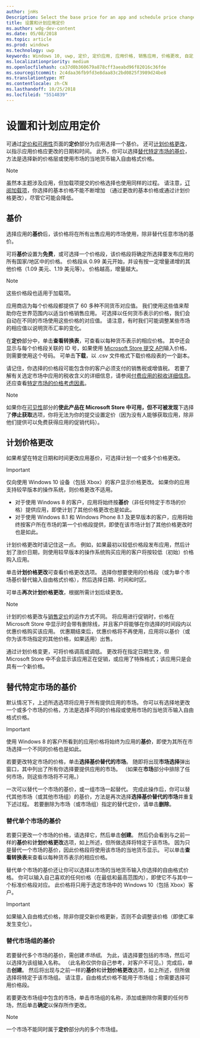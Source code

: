 ```yaml
---
author: jnHs
Description: Select the base price for an app and schedule price changes. You can also customize these options for specific markets.
title: 设置和计划应用定价
ms.author: wdg-dev-content
ms.date: 05/08/2018
ms.topic: article
ms.prod: windows
ms.technology: uwp
keywords: Windows 10, uwp, 定价, 定价应用, 应用价格, 销售应用, 价格更改, 自定义价格, 价格, 单价, 成本, 替代基价, 自由格式价格, 自由格式
ms.localizationpriority: medium
ms.openlocfilehash: ca37d0b360679a878cff3aeabd96f82016c36fde
ms.sourcegitcommit: 2c4daa36fb9fd3e8daa83c2bd0825f3989d24be8
ms.translationtype: MT
ms.contentlocale: zh-CN
ms.lasthandoff: 10/25/2018
ms.locfileid: "5514839"
---
```

# <a name="set-and-schedule-app-pricing"></a>设置和计划应用定价

可通过[定价和可用性](set-app-pricing-and-availability.md)页面的**定价**部分为应用选择一个基价。 还可[计划价格更改](#schedule-price-changes)，以指示应用价格应更改的日期和时间。 此外，你可以选择[替代特定市场的基价](#override-base-price-for-specific-markets)，方法是选择新的价格层或使用市场的当地货币输入自由格式价格。

> [!NOTE]
> 虽然本主题涉及应用，但加载项提交的价格选择也使用同样的过程。 请注意，[订阅加载项](../monetize/enable-subscription-add-ons-for-your-app.md)，你选择的基本价格不能不断增加 （通过更改的基本价格或通过计划价格更改），尽管它可能会降低。

## <a name="base-price"></a>基价

选择应用的**基价**后，该价格将在所有出售应用的市场使用，除非替代任意市场的基价。

可将**基价**设置为**免费**，或可选择一个价格段，该价格段将确定所选择要发布应用的所有国家/地区中的价格。 价格段从 0.99 美元开始，并设有按一定增量递增的其他价格（1.09 美元、1.19 美元等）。 价格越高，增量越大。 

> [!NOTE]
> 这些价格段也适用于加载项。 

应用商店为每个价格段都提供了 60 多种不同货币对应值。 我们使用这些值来帮助你在世界范围内以适当价格销售应用。 可选择以任何货币表示的价格，我们会自动在不同的市场使用这些价格的对应值。 请注意，有时我们可能调整某些市场的相应值以说明货币汇率的变化。

在**定价**部分中，单击**查看转换表**，可查看以每种货币表示的相应价格。 其中还会显示与每个价格段关联的 ID 号，如果使用 [Microsoft Store 提交 API](../monetize/manage-app-submissions.md#price-tiers)输入价格，则需要使用这个号码。 可单击**下载**，以 .csv 文件格式下载价格段表的一个副本。

请记住，你选择的价格段可能包含你的客户必须支付的销售税或增值税。 若要了解有关选定市场中应用的税收含义的详细信息，请参阅[付费应用的税收详细信息](tax-details-for-paid-apps.md)。 还应查看[特定市场的价格考虑因素](define-pricing-and-market-selection.md#price-considerations-for-specific-markets)。

> [!NOTE]
> 如果你在[可见性](choose-visibility-options.md#discoverability)部分的**使此产品在 Microsoft Store 中可用，但不可被发现**下选择了**停止获取**选项，你将无法为你的提交设置定价（因为没有人能够获取应用，除非他们提供可以免费获得应用的促销代码）。

## <a name="schedule-price-changes"></a>计划价格更改

如果希望在特定日期和时间更改应用基价，可选择计划一个或多个价格更改。 

> [!IMPORTANT]
> 仅向使用 Windows 10 设备（包括 Xbox）的客户显示价格更改。 如果你的应用支持较早版本的操作系统，则价格更改不适用。 
>
> - 对于使用 Windows 8 的客户，应用将始终按**基价**（非任何特定于市场的价格）提供应用，即使计划了其他价格更改也是如此。 
> - 对于使用 Windows 8.1 和 Windows Phone 8.1 及更早版本的客户，应用将始终按客户所在市场的第一个价格段提供，即使在该市场计划了其他价格更改时也是如此。
> 
> 计划价格更改时请记住这一点。 例如，如果最初以较低价格段发布应用，然后计划了涨价日期，则使用较早版本的操作系统购买应用的客户将按较低（初始）价格购入应用。

单击**计划价格更改**可查看价格更改选项。 选择你想要使用的价格段（或为单个市场基价替代输入自由格式价格），然后选择日期、时间和时区。

可单击**再次计划价格更改**，根据所需计划后续更改。

> [!NOTE]
> 计划的价格更改与[销售定价](put-apps-and-add-ons-on-sale.md)的运作方式不同。 将应用进行促销时，价格在 Microsoft Store 中显示时会带有删除线，并且客户将能够在你选择的时间段内以优惠价格购买该应用。 优惠期结束后，优惠价格将不再使用，应用将以基价（或你为该市场指定的其他价格，如果适用）出售。
>
> 通过计划价格变更，可将价格调高或调低。 更改将在指定日期生效，但 Microsoft Store 中不会显示该应用正在促销，或应用了特殊格式；该应用只是会具有一个新价格。 


## <a name="override-base-price-for-specific-markets"></a>替代特定市场的基价

默认情况下，上述所选选项将应用于所有提供应用的市场。 你可以有选择地更改一个或多个市场的价格，方法是选择不同的价格段或使用市场的当地货币输入自由格式价格。

> [!IMPORTANT]
> 使用 Windows 8 的客户所看到的应用价格将始终为应用的**基价**，即使为其所在市场选择一个不同的价格也是如此。

若要更改特定市场的价格，单击**选择基价替代的市场**。 随即将出现**市场选择**弹出窗口，其中列出了所有你选择要提供应用的市场。 （如果在**市场**部分中排除了任何市场，则这些市场将不可用。） 

一次可以替代一个市场的基价，或一组市场一起替代。 完成此操作后，你可以替代其他市场（或其他市场组）的基价，方法是再次选择**选择基价替代的市场**并重复下述过程。 若要删除为市场（或市场组）指定的替代定价，请单击**删除**。


### <a name="override-the-base-price-for-a-single-market"></a>替代单个市场的基价

若要只更改一个市场的价格，请选择它，然后单击**创建**。 然后仍会看到与之前一样的**基价**和**计划价格更改**选项，如上所述，但所做选择将特定于该市场。 因为只是替代一个市场的基价，因此价格段将使用该市场的当地货币显示。 可以单击**查看转换表**来查看以每种货币表示的相应价格。 

替代单个市场的基价还让你可以选择以市场的当地货币输入你选择的自由格式价格。 你可以输入自己喜欢的任何价格（在最低和最高范围内），即使它不与其中一个标准价格段对应。 此价格将只用于选定市场中的 Windows 10（包括 Xbox）客户。 

> [!IMPORTANT]
> 如果输入自由格式价格，除非你提交新价格更新，否则不会调整该价格（即使汇率发生变化）。 

### <a name="override-the-base-price-for-a-market-group"></a>替代市场组的基价

若要替代多个市场的基价，需创建*市场组*。 为此，请选择要包括的市场，然后可以选择为该组输入名称。 （此名称仅供你自己参考，对客户不可见。）完成后，单击**创建**。 然后将出现与之前一样的**基价**和**计划价格更改**选项，如上所述，但所做选择将特定于该市场组。 请注意，自由格式价格不能用于市场组；你需要选择可用价格段。

若要更改市场组中包含的市场，单击市场组的名称，添加或删除你需要的任何市场，然后单击**确定**以保存所作更改。 

> [!NOTE]
> 一个市场不能同时属于**定价**部分内的多个市场组。





